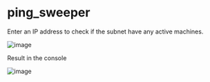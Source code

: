 # ping_sweeper

Enter an IP address to check if the subnet have any active machines.

![image](https://user-images.githubusercontent.com/54800452/214333496-2064cd3a-ae83-4e32-bd66-98788a34ed8f.png)

Result in the console

![image](https://user-images.githubusercontent.com/54800452/214333695-2ea9e568-d948-4c36-98dd-5363a32e629f.png)

